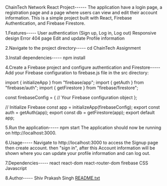 ChainTech Network React Project------
The application have a login page, a registration page and a page where users can view and edit their account information.
This is a simple project built with React, Firebase Authentication, and Firebase Firestore.



1.Features-----
User authentication (Sign up, Log in, Log out)
Responsive design 
Error 404 page 
Edit and update Profile information



2.Navigate to the project directory-----
cd ChainTech Assignment



3.Install dependencies-----
npm install



4.Create a Firebase project and configure authentication and Firestore-----
Add your Firebase configuration to firebase.js file in the src directory:

import { initializeApp } from "firebase/app";
import { getAuth } from "firebase/auth";
import { getFirestore } from "firebase/firestore";

const firebaseConfig = {
  // Your Firebase configuration object
};

// Initialize Firebase
const app = initializeApp(firebaseConfig);
export const auth = getAuth(app);
export const db = getFirestore(app);
export default app;





5.Run the application-----
npm start
The application should now be running on http://localhost:3000.



6.Usage-----
Navigate to http://localhost:3000 to access the Signup page then create account.
then "sign in", after this Account information will be shown where you can update your profile information and can log out.



7.Dependencies-----
react
react-dom
react-router-dom
firebase
CSS
Javascript



8.Author-----
Shiv Prakash Singh
[README.txt](https://github.com/shivprakashsinghjii/ChainTech-Assignment/files/14151531/README.txt)

